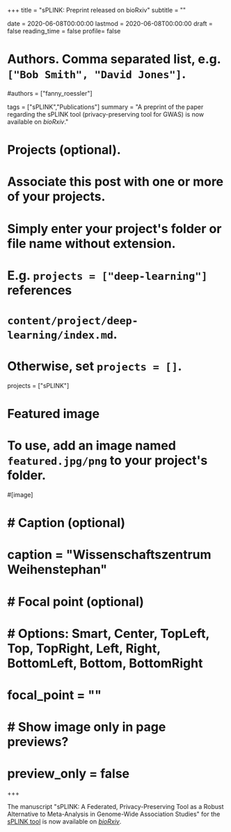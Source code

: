 +++
title = "sPLINK: Preprint released on bioRxiv"
subtitle = ""

date = 2020-06-08T00:00:00
lastmod = 2020-06-08T00:00:00
draft = false
reading_time = false
profile= false

# Authors. Comma separated list, e.g. `["Bob Smith", "David Jones"]`.
#authors = ["fanny_roessler"]

tags = ["sPLINK","Publications"]
summary = "A preprint of the paper regarding the sPLINK tool (privacy-preserving tool for GWAS) is now available on *bioRxiv*."

# Projects (optional).
#   Associate this post with one or more of your projects.
#   Simply enter your project's folder or file name without extension.
#   E.g. `projects = ["deep-learning"]` references 
#   `content/project/deep-learning/index.md`.
#   Otherwise, set `projects = []`.
projects = ["sPLINK"]

# Featured image
# To use, add an image named `featured.jpg/png` to your project's folder. 
#[image]
#  # Caption (optional)
#  caption = "Wissenschaftszentrum Weihenstephan"
#
#  # Focal point (optional)
#  # Options: Smart, Center, TopLeft, Top, TopRight, Left, Right, BottomLeft, Bottom, BottomRight
#  focal_point = ""
#
#  # Show image only in page previews?
#  preview_only = false

+++

The manuscript "sPLINK: A Federated, Privacy-Preserving Tool as a Robust Alternative to Meta-Analysis in Genome-Wide Association Studies" for the [sPLINK tool](/softress/splink/) is now available on *[bioRxiv](https://www.biorxiv.org/content/10.1101/2020.06.05.136382v1)*.

